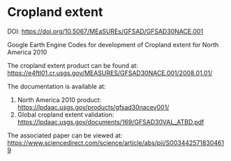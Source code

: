 # Cropland extent

DOI: https://doi.org/10.5067/MEaSUREs/GFSAD/GFSAD30NACE.001

Google Earth Engine Codes for development of Cropland extent for North America 2010

The cropland extent product can be found at: https://e4ftl01.cr.usgs.gov/MEASURES/GFSAD30NACE.001/2008.01.01/

The documentation is available at: 
1) North America 2010 product: https://lpdaac.usgs.gov/products/gfsad30nacev001/
2) Global cropland extent validation: https://lpdaac.usgs.gov/documents/169/GFSAD30VAL_ATBD.pdf

The associated paper can be viewed at: https://www.sciencedirect.com/science/article/abs/pii/S0034425718304619
